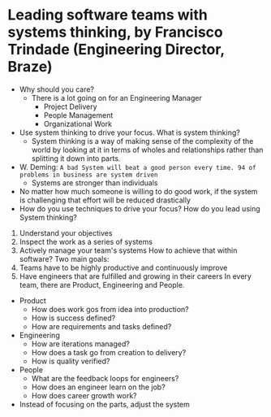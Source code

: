 # Leading software teams with systems thinking, by Francisco Trindade (Engineering Director, Braze)

- Why should you care?
  - There is a lot going on for an Engineering Manager
    - Project Delivery
    - People Management
    - Organizational Work
- Use system thinking to drive your focus. What is system thinking?
  - System thinking is a way of making sense of the complexity of the world by looking at it in terms of wholes and relationships rather than splitting it down into parts.
- W. Deming: `A bad System will beat a good person every time. 94 of problems in business are system driven`
  - Systems are stronger than individuals
- No matter how much someone is willing to do good work, if the system is challenging that effort will be reduced drastically
- How do you use techniques to drive your focus? How do you lead using System thinking?
1. Understand your objectives
2. Inspect the work as a series of systems
3. Actively manage your team's systems
How to achieve that within software?
Two main goals:
1. Teams have to be highly productive and continuously improve
2. Have engineers that are fulfilled and growing in their careers
In every team, there are Product, Engineering and People.
- Product
  - How does work gos from idea into production?
  - How is success defined?
  - How are requirements and tasks defined?
- Engineering
  - How are iterations managed?
  - How does a task go from creation to delivery?
  - How is quality verified?
- People
  - What are the feedback loops for engineers?
  - How does an engineer learn on the job?
  - How does career growth work?
- Instead of focusing on the parts, adjust the system
